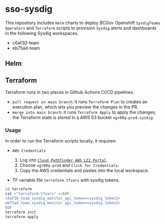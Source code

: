 # sso-sysdig

This repository includes `Helm` charts to deploy BCGov Openshift `SysdigTeams Operators` and `Terraform` scripts to provision `Sysdig` alerts and dashboards in the following Sysdig workspaces.

- c6af30-team
- eb75ad-team

## Helm

## Terraform

Terraform runs in two places in Github Actions CI/CD pipelines.

- `pull request on main branch`: it runs `Terraform Plan` to creates an execution plan, which lets you preview the changes in the PR.
- `merge into main branch`: it runs `Terraform Apply` to apply the changes; the Terraform state is stored in a AWS S3 bucket `xgr00q-prod-sysdig`.

### Usage

In order to run the Terraform scripts locally, it requires:

- `AWS Credentials`

  1. Log into [`Cloud Pathfinder AWS LZ2 Portal`](https://oidc.gov.bc.ca/auth/realms/umafubc9/protocol/saml/clients/amazon-aws).
  1. Choose `xgr00q-prod` and `Click for Credentials`.
  1. Copy the AWS credentials and pastes into the local workspace.

- TF variable file `terraform.tfvars` with sysdig tokens.

```sh
cd terraform
cat >"terraform.tfvars" <<EOF
c6af30_team_sysdig_monitor_api_token=<sysdig_token1>
eb75ad_team_sysdig_monitor_api_token=<sysdig_token2>
EOF
terraform init
terraform apply
```
